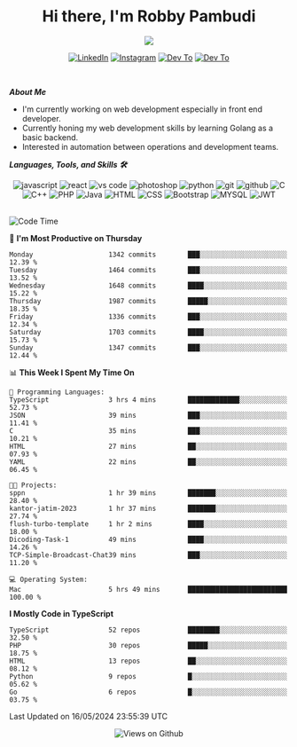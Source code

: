 <div align="center">
   <h1>Hi there, I'm Robby Pambudi </h1>

<img src="https://pronoun.cyou/x/y?subject=He&object=Him&height=20"> 
</div>

<p align='center'>
   <a href="https://www.linkedin.com/in/robbypambudi" target="_blank"><img src="https://img.shields.io/badge/LinkedIn-0077B5?style=for-the-badge&logo=linkedin&logoColor=white" alt="LinkedIn"></a>
   <a href="https://www.instagram.com/robbypambudi" target="_blank"><img src="https://img.shields.io/badge/Instagram-E4405F?style=for-the-badge&logo=instagram&logoColor=white" alt="Instagram"></a>
   <a href="https://dev.to/robbypambudi" target="_blank"><img src="https://img.shields.io/badge/dev.to-0A0A0A?style=for-the-badge&logo=dev.to&logoColor=white" alt="Dev To"></a>
   <a href="https://www.facebook.com/robbyulungpambudi" target="_blank"><img src="https://img.shields.io/badge/Facebook-1877F2?style=for-the-badge&logo=facebook&logoColor=white" alt="Dev To"></a>

</p> <p>
<br>
   
***About Me***
   
- I'm currently working on web development especially in front end developer.
- Currently honing my web development skills by learning Golang as a basic backend.
- Interested in automation between operations and development teams.
 
   
***Languages, Tools, and Skills 🛠***

   <div align="center">
   <img src="https://img.shields.io/badge/JavaScript-F7DF1E?style=for-the-badge&logo=javascript&logoColor=black" alt="javascript" />
      <img src="https://img.shields.io/badge/React-61DAFB?style=for-the-badge&logo=react&logoColor=black" alt="react" />
      <img src="https://img.shields.io/badge/vs%20code-007ACC?style=for-the-badge&logo=visual%20studio%20code&logoColor=white" alt="vs code" />
      <img src="https://img.shields.io/badge/adobe%20photoshop-31A8FF?style=for-the-badge&logo=adobe%20photoshop&logoColor=white" alt="photoshop" />
      <img src="https://img.shields.io/badge/python-3776AB?style=for-the-badge&logo=python&logoColor=white" alt="python" />
      <img src="https://img.shields.io/badge/Git-F05032?style=for-the-badge&logo=git&logoColor=white" alt="git" />
      <img src="https://img.shields.io/badge/GitHub-100000?style=for-the-badge&logo=github&logoColor=white" alt="github" />
      <img src="https://img.shields.io/badge/c-%2300599C.svg?style=for-the-badge&logo=c&logoColor=white" alt="C" />
      <img src="https://img.shields.io/badge/c++-%2300599C.svg?style=for-the-badge&logo=c%2B%2B&logoColor=white" alt="C++" />   
      <img src="https://img.shields.io/badge/PHP-777BB4?style=for-the-badge&logo=php&logoColor=white" alt="PHP" />
      <img src="https://img.shields.io/badge/Java-ED8B00?style=for-the-badge&logo=java&logoColor=white" alt="Java"/>
      <img src="https://img.shields.io/badge/HTML5-E34F26?style=for-the-badge&logo=html5&logoColor=white" alt="HTML" />
      <img src="https://img.shields.io/badge/CSS-239120?&style=for-the-badge&logo=css3&logoColor=white" alt ="CSS" />
      <img src="https://img.shields.io/badge/Bootstrap-563D7C?style=for-the-badge&logo=bootstrap&logoColor=white" alt="Bootstrap" />
      <img src="https://img.shields.io/badge/MySQL-00000F?style=for-the-badge&logo=mysql&logoColor=white" alt="MYSQL" />
      <img src="https://img.shields.io/badge/json%20web%20tokens-323330?style=for-the-badge&logo=json-web-tokens&logoColor=pink" alt="JWT" />
      
   </div><br>
   
<!--START_SECTION:waka-->
![Code Time](http://img.shields.io/badge/Code%20Time-1%2C268%20hrs%2032%20mins-blue)

📅 **I'm Most Productive on Thursday** 

```text
Monday                   1342 commits        ███░░░░░░░░░░░░░░░░░░░░░░   12.39 % 
Tuesday                  1464 commits        ███░░░░░░░░░░░░░░░░░░░░░░   13.52 % 
Wednesday                1648 commits        ████░░░░░░░░░░░░░░░░░░░░░   15.22 % 
Thursday                 1987 commits        █████░░░░░░░░░░░░░░░░░░░░   18.35 % 
Friday                   1336 commits        ███░░░░░░░░░░░░░░░░░░░░░░   12.34 % 
Saturday                 1703 commits        ████░░░░░░░░░░░░░░░░░░░░░   15.73 % 
Sunday                   1347 commits        ███░░░░░░░░░░░░░░░░░░░░░░   12.44 % 
```


📊 **This Week I Spent My Time On** 

```text
💬 Programming Languages: 
TypeScript               3 hrs 4 mins        █████████████░░░░░░░░░░░░   52.73 % 
JSON                     39 mins             ███░░░░░░░░░░░░░░░░░░░░░░   11.41 % 
C                        35 mins             ███░░░░░░░░░░░░░░░░░░░░░░   10.21 % 
HTML                     27 mins             ██░░░░░░░░░░░░░░░░░░░░░░░   07.93 % 
YAML                     22 mins             ██░░░░░░░░░░░░░░░░░░░░░░░   06.45 % 

🐱‍💻 Projects: 
sppn                     1 hr 39 mins        ███████░░░░░░░░░░░░░░░░░░   28.40 % 
kantor-jatim-2023        1 hr 37 mins        ███████░░░░░░░░░░░░░░░░░░   27.74 % 
flush-turbo-template     1 hr 2 mins         ████░░░░░░░░░░░░░░░░░░░░░   18.00 % 
Dicoding-Task-1          49 mins             ████░░░░░░░░░░░░░░░░░░░░░   14.26 % 
TCP-Simple-Broadcast-Chat39 mins             ███░░░░░░░░░░░░░░░░░░░░░░   11.20 % 

💻 Operating System: 
Mac                      5 hrs 49 mins       █████████████████████████   100.00 % 
```

**I Mostly Code in TypeScript** 

```text
TypeScript               52 repos            ████████░░░░░░░░░░░░░░░░░   32.50 % 
PHP                      30 repos            █████░░░░░░░░░░░░░░░░░░░░   18.75 % 
HTML                     13 repos            ██░░░░░░░░░░░░░░░░░░░░░░░   08.12 % 
Python                   9 repos             █░░░░░░░░░░░░░░░░░░░░░░░░   05.62 % 
Go                       6 repos             █░░░░░░░░░░░░░░░░░░░░░░░░   03.75 % 
```




 Last Updated on 16/05/2024 23:55:39 UTC
<!--END_SECTION:waka-->

<div align="center">
<img src="https://komarev.com/ghpvc/?username=robbypambudi&color=green" alt="Views on Github" />
</div>

